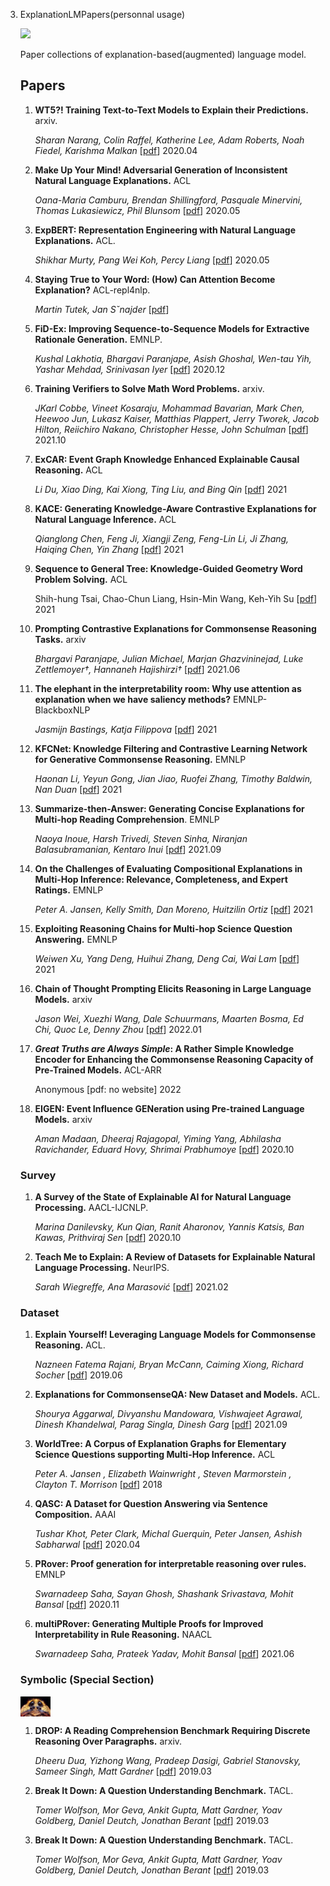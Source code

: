 
3. ExplanationLMPapers(personnal usage)

   ![](https://img.shields.io/github/last-commit/Timothyxxx/ExplanationLMPapers?color=green)
   
   Paper collections of explanation-based(augmented) language model.
   
   ## Papers
   
   1. **WT5?! Training Text-to-Text Models to Explain their Predictions.** arxiv.
   
      *Sharan Narang, Colin Raffel, Katherine Lee, Adam Roberts, Noah Fiedel, Karishma Malkan*  [[pdf](https://arxiv.org/abs/2004.14546)] 2020.04
   
   2. **Make Up Your Mind! Adversarial Generation of Inconsistent Natural Language Explanations.** ACL
   
      *Oana-Maria Camburu, Brendan Shillingford, Pasquale Minervini, Thomas Lukasiewicz, Phil Blunsom* [[pdf](https://www.aclweb.org/anthology/2020.acl-main.382)] 2020.05
   
   3. **ExpBERT: Representation Engineering with Natural Language Explanations.** ACL.
   
      *Shikhar Murty, Pang Wei Koh, Percy Liang*  [[pdf](https://arxiv.org/abs/2005.01932)] 2020.05
   
   4. **Staying True to Your Word: (How) Can Attention Become Explanation?**  ACL-repl4nlp.
   
      *Martin Tutek, Jan Sˇnajder* [[pdf](https://www.aclweb.org/anthology/2020.repl4nlp-1.17)]
   
   5. **FiD-Ex: Improving Sequence-to-Sequence Models for Extractive Rationale Generation.** EMNLP.
   
      *Kushal Lakhotia, Bhargavi Paranjape, Asish Ghoshal, Wen-tau Yih, Yashar Mehdad, Srinivasan Iyer*  [[pdf](https://arxiv.org/abs/2012.15482)] 2020.12
   
   6. **Training Verifiers to Solve Math Word Problems.** arxiv.
   
      *JKarl Cobbe, Vineet Kosaraju, Mohammad Bavarian, Mark Chen, Heewoo Jun, Lukasz Kaiser, Matthias Plappert, Jerry Tworek, Jacob Hilton, Reiichiro Nakano, Christopher Hesse, John Schulman*  [[pdf](https://arxiv.org/abs/2110.14168)] 2021.10
   
   7. **ExCAR: Event Graph Knowledge Enhanced Explainable Causal Reasoning.** ACL
   
      *Li Du, Xiao Ding, Kai Xiong, Ting Liu, and Bing Qin* [[pdf](https://aclanthology.org/2021.acl-long.183.pdf)] 2021
   
   8. **KACE: Generating Knowledge-Aware Contrastive Explanations for Natural Language Inference.**   ACL
   
      *Qianglong Chen, Feng Ji, Xiangji Zeng, Feng-Lin Li,  Ji Zhang, Haiqing Chen, Yin Zhang* [[pdf](https://aclanthology.org/2021.acl-long.196)] 2021
   
   9. **Sequence to General Tree: Knowledge-Guided Geometry Word Problem Solving.** ACL
   
      Shih-hung Tsai, Chao-Chun Liang, Hsin-Min Wang, Keh-Yih Su [[pdf](https://aclanthology.org/2021.acl-short.121)] 2021
   
   10. **Prompting Contrastive Explanations for Commonsense Reasoning Tasks.** arxiv
   
       *Bhargavi Paranjape, Julian Michael, Marjan Ghazvininejad, Luke Zettlemoyer†, Hannaneh Hajishirzi†* [[pdf](https://arxiv.org/pdf/2106.06823.pdf)] 2021.06
   
   11. **The elephant in the interpretability room: Why use attention as explanation when we have saliency methods?**   EMNLP-BlackboxNLP
   
       *Jasmijn Bastings, Katja Filippova* [[pdf](https://www.aclweb.org/anthology/2020.blackboxnlp-1.14)] 2021
   
   12. **KFCNet: Knowledge Filtering and Contrastive Learning Network for Generative Commonsense Reasoning.**    EMNLP 
   
       *Haonan Li, Yeyun Gong, Jian Jiao, Ruofei Zhang, Timothy Baldwin, Nan Duan* [[pdf](http://arxiv.org/abs/2109.06704)] 2021
   
   13. **Summarize-then-Answer: Generating Concise Explanations for Multi-hop Reading Comprehension**.   EMNLP
   
       *Naoya Inoue, Harsh Trivedi, Steven Sinha, Niranjan Balasubramanian, Kentaro Inui* [[pdf](http://arxiv.org/abs/2109.06853)] 2021.09
   
   14. **On the Challenges of Evaluating Compositional Explanations in Multi-Hop Inference: Relevance, Completeness, and Expert Ratings.** EMNLP
   
       *Peter A. Jansen, Kelly Smith, Dan Moreno, Huitzilin Ortiz* [[pdf](http://arxiv.org/abs/2109.03334)] 2021
   
   15. **Exploiting Reasoning Chains for Multi-hop Science Question Answering.** EMNLP
   
       *Weiwen Xu, Yang Deng, Huihui Zhang, Deng Cai, Wai Lam* [[pdf](http://arxiv.org/abs/2109.02905)] 2021
   
   16. **Chain of Thought Prompting Elicits Reasoning in Large Language Models.** arxiv
   
       *Jason Wei, Xuezhi Wang, Dale Schuurmans, Maarten Bosma, Ed Chi, Quoc Le, Denny Zhou*  [[pdf](https://arxiv.org/abs/2201.11903)] 2022.01
   
   17. ***Great Truths are Always Simple*: A Rather Simple Knowledge Encoder for Enhancing the Commonsense Reasoning Capacity of Pre-Trained Models.**  ACL-ARR
   
       Anonymous [pdf: no website] 2022
   
   18. **EIGEN: Event Influence GENeration using Pre-trained Language Models.** arxiv
   
       *Aman Madaan, Dheeraj Rajagopal, Yiming Yang, Abhilasha Ravichander, Eduard Hovy, Shrimai Prabhumoye*  [[pdf](https://arxiv.org/pdf/2010.11764.pdf)] 2020.10
   
   ### Survey
   
   1. **A Survey of the State of Explainable AI for Natural Language Processing.**  AACL-IJCNLP.
   
      *Marina Danilevsky, Kun Qian, Ranit Aharonov, Yannis Katsis, Ban Kawas, Prithviraj Sen* [[pdf](https://aclanthology.org/2020.aacl-main.46/)] 2020.10
   
   2. **Teach Me to Explain: A Review of Datasets for Explainable Natural Language Processing.** NeurIPS.
   
      *Sarah Wiegreffe, Ana Marasović* [[pdf](https://arxiv.org/abs/2102.12060)] 2021.02
   
   ### Dataset
   
   1. **Explain Yourself! Leveraging Language Models for Commonsense Reasoning.** ACL.
   
      *Nazneen Fatema Rajani, Bryan McCann, Caiming Xiong, Richard Socher* [[pdf](https://www.aclweb.org/anthology/P19-1487)] 2019.06
   
   2. **Explanations for CommonsenseQA: New Dataset and Models.** ACL.
   
      *Shourya Aggarwal, Divyanshu Mandowara, Vishwajeet Agrawal, Dinesh Khandelwal, Parag Singla, Dinesh Garg* [[pdf](https://aclanthology.org/2021.acl-long.238)] 2021.09
   
   3. **WorldTree: A Corpus of Explanation Graphs for Elementary Science Questions supporting Multi-Hop Inference.** ACL
   
      *Peter A. Jansen , Elizabeth Wainwright , Steven Marmorstein , Clayton T. Morrison* [[pdf](https://aclanthology.org/L18-1433.pdf)] 2018
   
   4. **QASC: A Dataset for Question Answering via Sentence Composition.** AAAI
   
      *Tushar Khot, Peter Clark, Michal Guerquin, Peter Jansen, Ashish Sabharwal* [[pdf](https://ojs.aaai.org//index.php/AAAI/article/view/6319)] 2020.04
   
   5. **PRover: Proof generation for interpretable reasoning over rules.** EMNLP
   
      *Swarnadeep Saha, Sayan Ghosh, Shashank Srivastava, Mohit Bansal* [[pdf](https://aclanthology.org/2020.emnlp-main.9/)] 2020.11
   
   6. **multiPRover: Generating Multiple Proofs for Improved Interpretability in Rule Reasoning.** NAACL
   
      *Swarnadeep Saha, Prateek Yadav, Mohit Bansal* [[pdf](https://aclanthology.org/2021.naacl-main.287/)] 2021.06
   
      
   
   ### Symbolic (Special Section)
   
   <img src="./pics/muscle_spider.jpeg" align="middle" width="10%" style="zoom:15%;" >
   
   1. **DROP: A Reading Comprehension Benchmark Requiring Discrete Reasoning Over Paragraphs.** arxiv.
   
      *Dheeru Dua, Yizhong Wang, Pradeep Dasigi, Gabriel Stanovsky, Sameer Singh, Matt Gardner* [[pdf](https://arxiv.org/abs/1903.00161)] 2019.03
   
   
   2. **Break It Down: A Question Understanding Benchmark.** TACL.
   
      *Tomer Wolfson, Mor Geva, Ankit Gupta, Matt Gardner, Yoav Goldberg, Daniel Deutch, Jonathan Berant* [[pdf](https://arxiv.org/abs/1903.00161)] 2019.03
   
   3. **Break It Down: A Question Understanding Benchmark.** TACL.
   
      *Tomer Wolfson, Mor Geva, Ankit Gupta, Matt Gardner, Yoav Goldberg, Daniel Deutch, Jonathan Berant* [[pdf](https://arxiv.org/abs/1903.00161)] 2019.03

